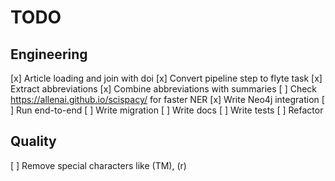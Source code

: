 # TODO

## Engineering

[x] Article loading and join with doi
[x] Convert pipeline step to flyte task
[x] Extract abbreviations
[x] Combine abbreviations with summaries
[ ] Check https://allenai.github.io/scispacy/ for faster NER
[x] Write Neo4j integration
[ ] Run end-to-end
[ ] Write migration
[ ] Write docs
[ ] Write tests
[ ] Refactor

## Quality
[ ] Remove special characters like (TM), (r)